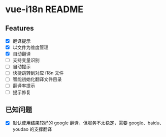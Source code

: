 # vue-i18n README

## Features

- [x] 翻译提示
- [x] 以文件为维度管理
- [x] 自动翻译
- [ ] 支持变量识别
- [ ] 自动提示
- [ ] 快捷跳转到对应 i18n 文件
- [ ] 智能初始化翻译文件目录
- [ ] 翻译率提示
- [ ] 提示修复

## 已知问题

- [x] 默认使用结果较好的 google 翻译，但服务不太稳定，需要 google、baidu、youdao 的支撑翻译
